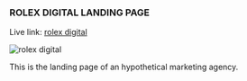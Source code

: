 ### ROLEX DIGITAL LANDING PAGE

Live link: [rolex digital](https://dave-rolex-digital.netlify.app/)

![rolex digital](https://user-images.githubusercontent.com/108290182/192556994-2d7c3098-8fc8-4863-bbc9-148e299dbd0b.PNG)


This is the landing page of an hypothetical marketing agency.
